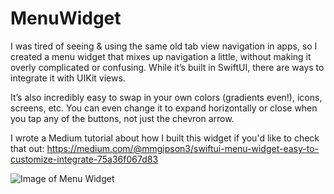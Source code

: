 # MenuWidget

I was tired of seeing & using the same old tab view navigation in apps, so I created a menu widget that mixes up navigation a little, without making it overly complicated or confusing. While it’s built in SwiftUI, there are ways to integrate it with UIKit views.

It’s also incredibly easy to swap in your own colors (gradients even!), icons, screens, etc. You can even change it to expand horizontally or close when you tap any of the buttons, not just the chevron arrow.

I wrote a Medium tutorial about how I built this widget if you'd like to check that out: https://medium.com/@mmgipson3/swiftui-menu-widget-easy-to-customize-integrate-75a36f067d83

![Image of Menu Widget](https://github.com/mgipson/MenuWidget/blob/master/Menu-Widget.png)
